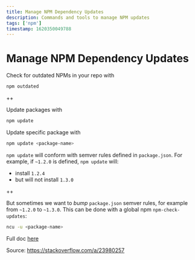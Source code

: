 ```yaml
---
title: Manage NPM Dependency Updates
description: Commands and tools to manage NPM updates
tags: ['npm']
timestamp: 1620350049788
---
```


# Manage NPM Dependency Updates
Check for outdated NPMs in your repo with
```sh
npm outdated
```

++

Update packages with
```sh
npm update
```

Update specific package with
```sh
npm update <package-name>
```

`npm update` will conform with semver rules defined in `package.json`. For example, if `~1.2.0` is defined, `npm update` will:
- install `1.2.4`
- but will not install `1.3.0`

++

But sometimes we want to _bump_ `package.json` semver rules, for example from `~1.2.0` to `~1.3.0`. This can be done with a global npm `npm-check-updates`:
```sh
ncu -u <package-name>
```
Full doc [here](https://github.com/raineorshine/npm-check-updates#npm-check-updates)

Source: <https://stackoverflow.com/a/23980257>

<PostDate />
<PageTags />
